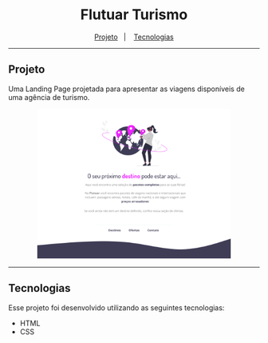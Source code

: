 <h1 align="center">Flutuar Turismo</h1>

<p align="center">
  <a href="#projeto">Projeto</a>&nbsp;&nbsp;&nbsp;|&nbsp;&nbsp;&nbsp;
  <a href="#tecnologias">Tecnologias</a>
</p>

---

## Projeto

Uma Landing Page projetada para apresentar as viagens disponíveis de uma agência de turismo.

<p align="center">
    <img src="../../assets/flutuar-turismo.png" style="height: 300px"/>
</p>

---

## Tecnologias

Esse projeto foi desenvolvido utilizando as seguintes tecnologias:

- HTML
- CSS

